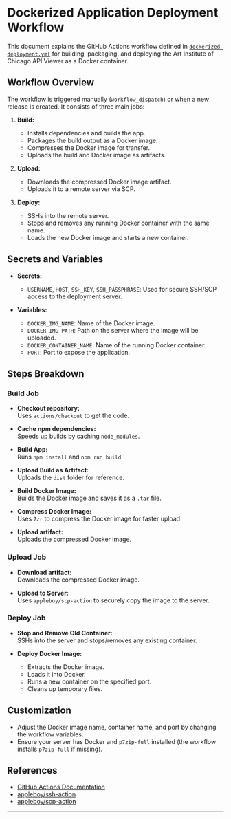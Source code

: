 # Dockerized Application Deployment Workflow

This document explains the GitHub Actions workflow defined in [`dockerized-deployment.yml`](./dockerized-deployment.yml) for building, packaging, and deploying the Art Institute of Chicago API Viewer as a Docker container.

## Workflow Overview

The workflow is triggered manually (`workflow_dispatch`) or when a new release is created. It consists of three main jobs:

1. **Build:**  
   - Installs dependencies and builds the app.
   - Packages the build output as a Docker image.
   - Compresses the Docker image for transfer.
   - Uploads the build and Docker image as artifacts.

2. **Upload:**  
   - Downloads the compressed Docker image artifact.
   - Uploads it to a remote server via SCP.

3. **Deploy:**  
   - SSHs into the remote server.
   - Stops and removes any running Docker container with the same name.
   - Loads the new Docker image and starts a new container.

## Secrets and Variables

- **Secrets:**  
  - `USERNAME`, `HOST`, `SSH_KEY`, `SSH_PASSPHRASE`: Used for secure SSH/SCP access to the deployment server.

- **Variables:**  
  - `DOCKER_IMG_NAME`: Name of the Docker image.
  - `DOCKER_IMG_PATH`: Path on the server where the image will be uploaded.
  - `DOCKER_CONTAINER_NAME`: Name of the running Docker container.
  - `PORT`: Port to expose the application.

## Steps Breakdown

### Build Job

- **Checkout repository:**  
  Uses `actions/checkout` to get the code.

- **Cache npm dependencies:**  
  Speeds up builds by caching `node_modules`.

- **Build App:**  
  Runs `npm install` and `npm run build`.

- **Upload Build as Artifact:**  
  Uploads the `dist` folder for reference.

- **Build Docker Image:**  
  Builds the Docker image and saves it as a `.tar` file.

- **Compress Docker Image:**  
  Uses `7zr` to compress the Docker image for faster upload.

- **Upload artifact:**  
  Uploads the compressed Docker image.

### Upload Job

- **Download artifact:**  
  Downloads the compressed Docker image.

- **Upload to Server:**  
  Uses `appleboy/scp-action` to securely copy the image to the server.

### Deploy Job

- **Stop and Remove Old Container:**  
  SSHs into the server and stops/removes any existing container.

- **Deploy Docker Image:**  
  - Extracts the Docker image.
  - Loads it into Docker.
  - Runs a new container on the specified port.
  - Cleans up temporary files.

## Customization

- Adjust the Docker image name, container name, and port by changing the workflow variables.
- Ensure your server has Docker and `p7zip-full` installed (the workflow installs `p7zip-full` if missing).

## References

- [GitHub Actions Documentation](https://docs.github.com/en/actions)
- [appleboy/ssh-action](https://github.com/appleboy/ssh-action)
- [appleboy/scp-action](https://github.com/appleboy/scp-action)

---